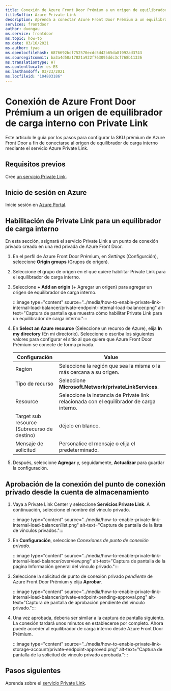 ```yaml
---
title: Conexión de Azure Front Door Prémium a un origen de equilibrador de carga interno con Private Link
titleSuffix: Azure Private Link
description: Aprenda a conectar Azure Front Door Prémium a un equilibrador de carga interno.
services: frontdoor
author: duongau
ms.service: frontdoor
ms.topic: how-to
ms.date: 03/16/2021
ms.author: tyao
ms.openlocfilehash: 6876692bcf752570ecdc5d42b65da81992ad3743
ms.sourcegitcommit: ba3a4d58a17021a922f763095ddc3cf768b11336
ms.translationtype: HT
ms.contentlocale: es-ES
ms.lasthandoff: 03/23/2021
ms.locfileid: "104803186"
---
```

# <a name="connect-azure-front-door-premium-to-an-internal-load-balancer-origin-with-private-link"></a>Conexión de Azure Front Door Prémium a un origen de equilibrador de carga interno con Private Link

Este artículo le guía por los pasos para configurar la SKU prémium de Azure Front Door a fin de conectarse al origen de equilibrador de carga interno mediante el servicio Azure Private Link.

## <a name="prerequisites"></a>Requisitos previos

Cree [un servicio Private Link](../../private-link/create-private-link-service-portal.md).

## <a name="sign-in-to-azure"></a>Inicio de sesión en Azure

Inicie sesión en [Azure Portal](https://portal.azure.com).

## <a name="enable-private-link-to-an-internal-load-balancer"></a>Habilitación de Private Link para un equilibrador de carga interno
 
En esta sección, asignará el servicio Private Link a un punto de conexión privado creado en una red privada de Azure Front Door. 

1. En el perfil de Azure Front Door Prémium, en *Settings* (Configurción), seleccione **Origin groups** (Grupos de origen).

1. Seleccione el grupo de origen en el que quiere habilitar Private Link para el equilibrador de carga interno.

1. Seleccione **+ Add an origin** (+ Agregar un origen) para agregar un origen de equilibrador de carga interno.

    :::image type="content" source="../media/how-to-enable-private-link-internal-load-balancer/private-endpoint-internal-load-balancer.png" alt-text="Captura de pantalla que muestra cómo habilitar Private Link para un equilibrador de carga interno.":::

1. En **Select an Azure resource** (Seleccione un recurso de Azure), elija **In my directory** (En mi directorio). Seleccione o escriba los siguientes valores para configurar el sitio al que quiere que Azure Front Door Prémium se conecte de forma privada.

    | Configuración | Value |
    | ------- | ----- |
    | Region | Seleccione la región que sea la misma o la más cercana a su origen. |
    | Tipo de recurso | Seleccione **Microsoft.Network/privateLinkServices**. |
    | Resource | Seleccione la instancia de Private link relacionada con el equilibrador de carga interno. |
    | Target sub resource (Subrecurso de destino) | déjelo en blanco. |
    | Mensaje de solicitud | Personalice el mensaje o elija el predeterminado. |

1. Después, seleccione **Agregar** y, seguidamente, **Actualizar** para guardar la configuración.

## <a name="approve-private-endpoint-connection-from-the-storage-account"></a>Aprobación de la conexión del punto de conexión privado desde la cuenta de almacenamiento

1. Vaya a Private Link Center y seleccione **Servicios Private Link**. A continuación, seleccione el nombre del vínculo privado.

    :::image type="content" source="../media/how-to-enable-private-link-internal-load-balancer/list.png" alt-text="Captura de pantalla de la lista de vínculos privados.":::

1. En **Configuración**, seleccione *Conexiones de punto de conexión privado*.

    :::image type="content" source="../media/how-to-enable-private-link-internal-load-balancer/overview.png" alt-text="Captura de pantalla de la página Información general del vínculo privado.":::

1. Seleccione la solicitud de punto de conexión privado *pendiente* de Azure Front Door Prémium y elija **Aprobar**.

    :::image type="content" source="../media/how-to-enable-private-link-internal-load-balancer/private-endpoint-pending-approval.png" alt-text="Captura de pantalla de aprobación pendiente del vínculo privado.":::

1. Una vez aprobada, debería ser similar a la captura de pantalla siguiente. La conexión tardará unos minutos en establecerse por completo. Ahora puede acceder al equilibrador de carga interno desde Azure Front Door Prémium.

    :::image type="content" source="../media/how-to-enable-private-link-storage-account/private-endpoint-approved.png" alt-text="Captura de pantalla de la solicitud de vínculo privado aprobada.":::

## <a name="next-steps"></a>Pasos siguientes

Aprenda sobre el [servicio Private Link](../../private-link/private-link-service-overview.md).

